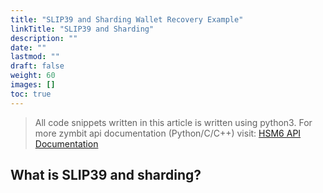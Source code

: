 ```yaml
---
title: "SLIP39 and Sharding Wallet Recovery Example"
linkTitle: "SLIP39 and Sharding"
description: ""
date: ""
lastmod: ""
draft: false
weight: 60
images: []
toc: true
---
```


>All code snippets written in this article is written using python3.
For more zymbit api documentation (Python/C/C++) visit: [HSM6 API Documentation](https://docs.zymbit.com/api/)

## **What is SLIP39 and sharding?**

